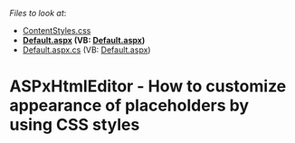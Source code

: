 <!-- default file list -->
*Files to look at*:

* [ContentStyles.css](./CS/ContentStyles.css)
* **[Default.aspx](./CS/Default.aspx) (VB: [Default.aspx](./VB/Default.aspx))**
* [Default.aspx.cs](./CS/Default.aspx.cs) (VB: [Default.aspx](./VB/Default.aspx))
<!-- default file list end -->
# ASPxHtmlEditor - How to customize appearance of placeholders by using CSS styles


 

<br/>


